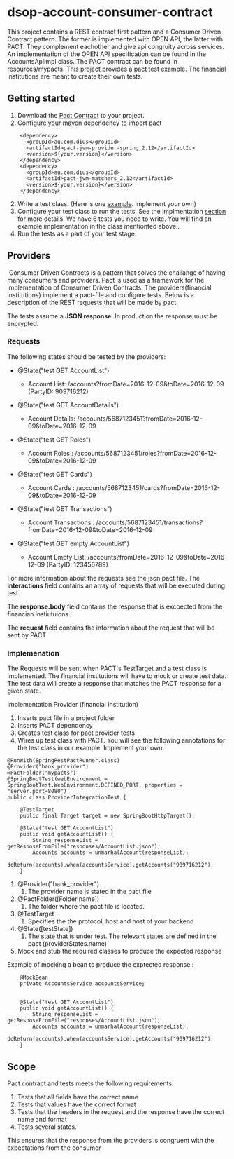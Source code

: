 
# dsop-account-consumer-contract

This project contains a REST contract first pattern and a Consumer Driven Contract pattern. 
The former is implemented with OPEN API, the latter with PACT. 
They complement eachother and give api congruity across services.
An implementation of the OPEN API specification can be found in the AccountsApiImpl class.
The PACT contract can be found in resources/mypacts. This project provides a pact test example. 
The financial institutions are meant to create their own tests.

## Getting started
1. Download the [Pact Contract](mypacts/etat_consumer-bank_provider.json)
to your project. 
2. Configure your maven dependency to import pact
```
    <dependency>
      <groupId>au.com.dius</groupId>
      <artifactId>pact-jvm-provider-spring_2.12</artifactId>
      <version>${your.version}</version>
    </dependency>
    <dependency>
      <groupId>au.com.dius</groupId>
      <artifactId>pact-jvm-matchers_2.12</artifactId>
      <version>${your.version}</version>
    </dependency>
```
2. Write a test class. (Here is one [example](/home/m90497/Dev/Code/githubben/dsop-account-consumer-contract/src/test/java/dsop/konsument/kontrakt/ProviderIntegrationTest.java). Implement your own)
3. Configure your test class to run the tests. See the implmentation [section](#Implemenation) for more details. We have 6 tests you need to write. You will find an example implementation in the class mentionted above..
3. Run the tests as a part of your test stage. 


## Providers
 Consumer Driven Contracts is a pattern that solves the challange of having many consumers and providers.
Pact is used as a framework for the implementation of Consumer Driven Contracts.
The providers(financial institutions) implement a pact-file and configure tests. 
Below is a description of the REST requests that will be made by pact.
 
The tests assume a **JSON response**. In production the response must be encrypted.

### Requests
The following states should be tested by the providers:
 
* @State("test GET AccountList")
  - Account List: /accounts?fromDate=2016-12-09&toDate=2016-12-09 (PartyID: 909716212)

* @State("test GET AccountDetails")
  - Account Details: /accounts/5687123451?fromDate=2016-12-09&toDate=2016-12-09

* @State("test GET Roles")
  - Account Roles : /accounts/5687123451/roles?fromDate=2016-12-09&toDate=2016-12-09

* @State("test GET Cards")
  - Account Cards : /accounts/5687123451/cards?fromDate=2016-12-09&toDate=2016-12-09

* @State("test GET Transactions")
  - Account Transactions : /accounts/5687123451/transactions?fromDate=2016-12-09&toDate=2016-12-09

* @State("test GET empty AccountList")
  - Account Empty List: /accounts?fromDate=2016-12-09&toDate=2016-12-09 (PartyID: 123456789)

For more information about the requests see the json pact file. The **interactions** field 
contains an array of requests that will be executed during test. 

The **response.body** field contains the response that is excpected from the financian instiutuions.

The **request** field contains the information about the request that will be sent by PACT

### Implemenation
The Requests will be sent when PACT's TestTarget and a test class is implemented.
The financial institutions will have to mock or create test data. The test data will 
create a response that matches the PACT response for a given state. 

Implementation Provider (financial Institution)
1. Inserts pact file in a project folder
1. Inserts PACT dependency
1. Creates test class for pact provider tests
1. Wires up test class with PACT. You will see the following annotations for the test class in our example.
Implement your own.  
```
@RunWith(SpringRestPactRunner.class)
@Provider("bank_provider")
@PactFolder("mypacts")
@SpringBootTest(webEnvironment = SpringBootTest.WebEnvironment.DEFINED_PORT, properties = "server.port=8080")
public class ProviderIntegrationTest {

    @TestTarget
    public final Target target = new SpringBootHttpTarget();

    @State("test GET AccountList")
    public void getAccountList() {
        String responseList = getResposeFromFile("responses/AccountList.json");
        Accounts accounts = unmarhalAccount(responseList);
        doReturn(accounts).when(accountsService).getAccounts("909716212");
    }

```


   1. @Provider("bank_provider")
      1. The provider name is stated in the pact file
   1. @PactFolder([Folder name])
      1. The folder where the pact file is located.
   1. @TestTarget
      1. Specifies the the protocol, host and host of your backend
   1. @State([testState])
      1. The state that is under test. The relevant states are defined in the pact (providerStates.name)               
   1.	Mock and stub the required classes to produce the expected response
   
   Example of mocking a bean to produce the exptected response : 
```
    @MockBean
    private AccountsService accountsService;


    @State("test GET AccountList")
    public void getAccountList() {
        String responseList = getResposeFromFile("responses/AccountList.json");
        Accounts accounts = unmarhalAccount(responseList);
        doReturn(accounts).when(accountsService).getAccounts("909716212");
    }
```


## Scope

Pact contract and tests meets the following requirements:
1. Tests that all fields have the correct name
2. Tests that values have the correct format
3. Tests that the headers in the request and the response have the correct name and format
4. Tests several states.

This ensures that the response from the providers is congruent with the expectations from the consumer 

 